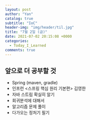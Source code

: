 ```yaml
---
layout: post
author: "Yan"
catalog: true
subtitle: "IoC"
header-img: "img/header/til.jpg"
title: "7월 2일 (금)"
date: 2021-07-02 20:15:08 +0000
categories:
  - Today_I_Learned
comments: true
---
```


## 앞으로 더 공부할 것

- Spring (maven, gradle)
- 인프런 <스프링 핵심 원리 기본편> 김영한
- 자바 스트림 확실히 알기
- 회귀분석에 대해서
- 알고리즘 문제 풀이
- 다가오는 정처기 필기
